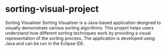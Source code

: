 # sorting-visual-project
Sorting Visualiser Sorting Visualiser is a Java-based application designed to visually demonstrate various sorting algorithms. This project helps users understand how different sorting techniques work by providing a visual representation of the sorting process. The application is developed using Java and can be run in the Eclipse IDE.


